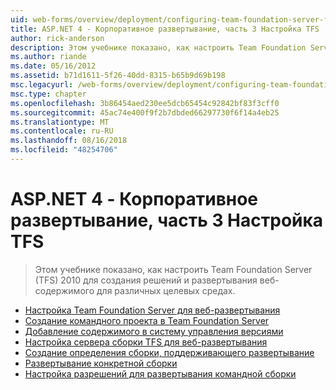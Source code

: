 ```yaml
---
uid: web-forms/overview/deployment/configuring-team-foundation-server-for-web-deployment/index
title: ASP.NET 4 - Корпоративное развертывание, часть 3 Настройка TFS | Документация Майкрософт
author: rick-anderson
description: Этом учебнике показано, как настроить Team Foundation Server (TFS) 2010 для создания решений и развертывания веб-содержимого для различных целевых средах.
ms.author: riande
ms.date: 05/16/2012
ms.assetid: b71d1611-5f26-40dd-8315-b65b9d69b198
msc.legacyurl: /web-forms/overview/deployment/configuring-team-foundation-server-for-web-deployment
msc.type: chapter
ms.openlocfilehash: 3b86454aed230ee5dcb65454c92842bf83f3cff0
ms.sourcegitcommit: 45ac74e400f9f2b7dbded66297730f6f14a4eb25
ms.translationtype: MT
ms.contentlocale: ru-RU
ms.lasthandoff: 08/16/2018
ms.locfileid: "48254706"
---
```

<a name="aspnet-4---enterprise-deployment-series-3-configuring-tfs"></a>ASP.NET 4 - Корпоративное развертывание, часть 3 Настройка TFS
====================
> Этом учебнике показано, как настроить Team Foundation Server (TFS) 2010 для создания решений и развертывания веб-содержимого для различных целевых средах.


- [Настройка Team Foundation Server для веб-развертывания](configuring-team-foundation-server-for-web-deployment.md)
- [Создание командного проекта в Team Foundation Server](creating-a-team-project-in-tfs.md)
- [Добавление содержимого в систему управления версиями](adding-content-to-source-control.md)
- [Настройка сервера сборки TFS для веб-развертывания](configuring-a-tfs-build-server-for-web-deployment.md)
- [Создание определения сборки, поддерживающего развертывание](creating-a-build-definition-that-supports-deployment.md)
- [Развертывание конкретной сборки](deploying-a-specific-build.md)
- [Настройка разрешений для развертывания командной сборки](configuring-permissions-for-team-build-deployment.md)
